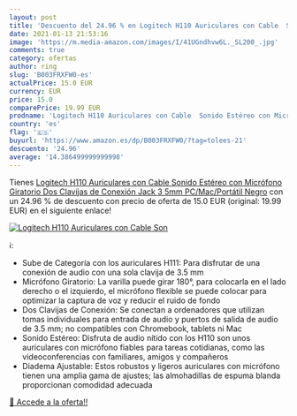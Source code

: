 ```yaml
---
layout: post
title: 'Descuento del 24.96 % en Logitech H110 Auriculares con Cable  Son'
date: 2021-01-13 21:53:16
image: 'https://m.media-amazon.com/images/I/41UGndhvw6L._SL200_.jpg'
comments: true
category: ofertas
author: ring
slug: 'B003FRXFW0-es'
actualPrice: 15.0 EUR
currency: EUR
price: 15.0
comparePrice: 19.99 EUR
prodname: 'Logitech H110 Auriculares con Cable  Sonido Estéreo con Micrófono Giratorio  Dos Clavijas de Conexión Jack 3 5mm  PC/Mac/Portátil   Negro'
country: 'es'
flag: '🇪🇸'
buyurl: 'https://www.amazon.es/dp/B003FRXFW0/?tag=tolees-21'
descuento: '24.96'
average: '14.386499999999998'
---
```


Tienes [Logitech H110 Auriculares con Cable  Sonido Estéreo con Micrófono Giratorio  Dos Clavijas de Conexión Jack 3 5mm  PC/Mac/Portátil   Negro](https://www.amazon.es/dp/B003FRXFW0/?tag=tolees-21) con un 24.96 % de descuento con precio de oferta de 15.0 EUR (original: 19.99 EUR) en el siguiente enlace!

[![Logitech H110 Auriculares con Cable  Son](https://m.media-amazon.com/images/I/41UGndhvw6L._SL200_.jpg)](https://www.amazon.es/dp/B003FRXFW0/?tag=tolees-21)

ℹ️:

- Sube de Categoría con los auriculares H111: Para disfrutar de una conexión de audio con una sola clavija de 3.5 mm
- Micrófono Giratorio: La varilla puede girar 180°, para colocarla en el lado derecho o el izquierdo, el micrófono flexible se puede colocar para optimizar la captura de voz y reducir el ruido de fondo
- Dos Clavijas de Conexión: Se conectan a ordenadores que utilizan tomas individuales para entrada de audio y puertos de salida de audio de 3.5 mm; no compatibles con Chromebook, tablets ni Mac
- Sonido Estéreo: Disfruta de audio nítido con los H110 son unos auriculares con micrófono fiables para tareas cotidianas, como las videoconferencias con familiares, amigos y compañeros
- Diadema Ajustable: Estos robustos y ligeros auriculares con micrófono tienen una amplia gama de ajustes; las almohadillas de espuma blanda proporcionan comodidad adecuada

[🛒 Accede a la oferta!!](https://www.amazon.es/dp/B003FRXFW0/?tag=tolees-21)
